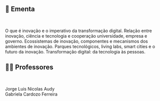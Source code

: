 ## :memo: Ementa

</br>

O que é inovação e o imperativo da transformação digital. 
Relação entre inovação, ciência e tecnologia e cooperação universidade, empresa e governo. 
Ecossistemas de inovação, componentes e mecanismos dos ambientes de inovação. 
Parques tecnológicos, living labs, smart cities e o futuro da inovação.
Transformação digital: da tecnologia às pessoas.

## :man_teacher: Professores

</br>

Jorge Luis Nicolas Audy
<br/>
Gabriela Cardozo Ferreira
